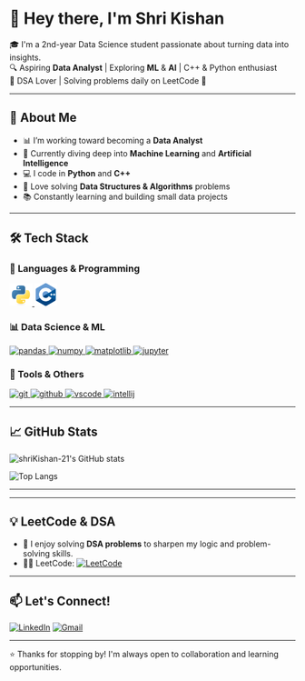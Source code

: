 # 👋 Hey there, I'm Shri Kishan

🎓 I'm a 2nd-year Data Science student passionate about turning data into insights.  
🔍 Aspiring **Data Analyst** | Exploring **ML** & **AI** | C++ & Python enthusiast  
🧠 DSA Lover | Solving problems daily on LeetCode 🚀

---

## 🚀 About Me
- 📊 I’m working toward becoming a **Data Analyst**
- 🤖 Currently diving deep into **Machine Learning** and **Artificial Intelligence**
- 💻 I code in **Python** and **C++**
- 🧩 Love solving **Data Structures & Algorithms** problems
- 📚 Constantly learning and building small data projects

---

## 🛠️ Tech Stack

### 🧠 Languages & Programming
<p align="left">
  <a href="https://www.python.org/" target="_blank" rel="noreferrer">
    <img src="https://raw.githubusercontent.com/devicons/devicon/master/icons/python/python-original.svg" alt="python" width="40" height="40"/>
  </a>
  <a href="https://isocpp.org/" target="_blank" rel="noreferrer">
    <img src="https://raw.githubusercontent.com/devicons/devicon/master/icons/cplusplus/cplusplus-original.svg" alt="cplusplus" width="40" height="40"/>
  </a>
</p>

### 📊 Data Science & ML
<p align="left">
  <a href="https://pandas.pydata.org/" target="_blank" rel="noreferrer">
    <img src="https://cdn.jsdelivr.net/gh/devicons/devicon/icons/pandas/pandas-original.svg" alt="pandas" width="40" height="40"/>
  </a>
  <a href="https://numpy.org/" target="_blank" rel="noreferrer">
    <img src="https://cdn.jsdelivr.net/gh/devicons/devicon/icons/numpy/numpy-original.svg" alt="numpy" width="40" height="40"/>
  </a>
  <a href="https://matplotlib.org/" target="_blank" rel="noreferrer">
    <img src="https://cdn.jsdelivr.net/gh/devicons/devicon/icons/matplotlib/matplotlib-original.svg" alt="matplotlib" width="40" height="40"/>
  </a>
  <a href="https://jupyter.org/" target="_blank" rel="noreferrer">
    <img src="https://cdn.jsdelivr.net/gh/devicons/devicon/icons/jupyter/jupyter-original.svg" alt="jupyter" width="40" height="40"/>
  </a>
</p>

### 🧰 Tools & Others
<p align="left">
  <a href="https://git-scm.com/" target="_blank" rel="noreferrer">
    <img src="https://cdn.jsdelivr.net/gh/devicons/devicon/icons/git/git-original.svg" alt="git" width="40" height="40"/>
  </a>
  <a href="https://github.com/" target="_blank" rel="noreferrer">
    <img src="https://cdn.jsdelivr.net/gh/devicons/devicon/icons/github/github-original.svg" alt="github" width="40" height="40"/>
  </a>
  <a href="https://code.visualstudio.com/" target="_blank" rel="noreferrer">
    <img src="https://cdn.jsdelivr.net/gh/devicons/devicon/icons/vscode/vscode-original.svg" alt="vscode" width="40" height="40"/>
  </a>
  <a href="https://www.jetbrains.com/idea/" target="_blank" rel="noreferrer">
    <img src="https://cdn.jsdelivr.net/gh/devicons/devicon/icons/intellij/intellij-original.svg" alt="intellij" width="40" height="40"/>
  </a>
</p>

---

## 📈 GitHub Stats

![shriKishan-21's GitHub stats](https://github-readme-stats.vercel.app/api?username=shriKishan-21&show_icons=true&theme=radical)

![Top Langs](https://github-readme-stats.vercel.app/api/top-langs/?username=shriKishan-21&layout=compact&theme=radical)

---

<!-- 
## 📂 Featured Projects
- 🧠 [ML Basics Notebook](https://github.com/shriKishan-21/ml-basics) – A beginner-friendly notebook exploring supervised ML.
- 📊 [Data Analysis with Pandas](https://github.com/shriKishan-21/data-analysis-pandas) – Real-world datasets analyzed using Python & Pandas.
-->

---

## 💡 LeetCode & DSA
- 🧠 I enjoy solving **DSA problems** to sharpen my logic and problem-solving skills.
- 👨‍💻 LeetCode: [![LeetCode](https://img.shields.io/badge/LeetCode-000000?style=for-the-badge&logo=leetcode&logoColor=white)](https://leetcode.com/shrikishan21)

---

## 📫 Let's Connect!

[![LinkedIn](https://img.shields.io/badge/LinkedIn-0077B5?style=for-the-badge&logo=linkedin&logoColor=white)](https://www.linkedin.com/in/shri-kishan-00989431a)
[![Gmail](https://img.shields.io/badge/Gmail-D14836?style=for-the-badge&logo=gmail&logoColor=white)](mailto:your.email@example.com)

---

⭐️ Thanks for stopping by! I'm always open to collaboration and learning opportunities.
